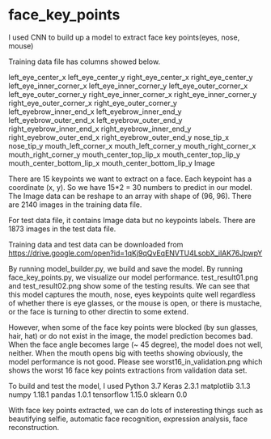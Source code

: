 # face_key_points
I used CNN to build up a model to extract face key points(eyes, nose, mouse)

Training data file has columns showed below. 

left_eye_center_x	left_eye_center_y	right_eye_center_x	right_eye_center_y	left_eye_inner_corner_x	left_eye_inner_corner_y	left_eye_outer_corner_x	left_eye_outer_corner_y	right_eye_inner_corner_x	right_eye_inner_corner_y	right_eye_outer_corner_x	right_eye_outer_corner_y	left_eyebrow_inner_end_x	left_eyebrow_inner_end_y	left_eyebrow_outer_end_x	left_eyebrow_outer_end_y	right_eyebrow_inner_end_x	right_eyebrow_inner_end_y	right_eyebrow_outer_end_x	right_eyebrow_outer_end_y	nose_tip_x	nose_tip_y	mouth_left_corner_x	mouth_left_corner_y	mouth_right_corner_x	mouth_right_corner_y	mouth_center_top_lip_x	mouth_center_top_lip_y	mouth_center_bottom_lip_x	mouth_center_bottom_lip_y	Image

There are 15 keypoints we want to extract on a face. Each keypoint has a coordinate (x, y).
So we have 15*2 = 30 numbers to predict in our model.
The Image data can be reshape to an array with shape of (96, 96). There are 2140 images in the training data file.

For test data file, it contains Image data but no keypoints labels. There are 1873 images in the test data file.

Training data and test data can be downloaded from https://drive.google.com/open?id=1qKj9qQvEqENVTU4LsobX_ilAK76JpwpY

By running model_builder.py, we build and save the model. By running face_key_points.py, we visualize our model performance.
test_result01.png and test_result02.png show some of the testing results. We can see that this model captures the mouth, nose, eyes keypoints quite well regardless of whether there is eye glasses, or the mouse is open, or there is mustache, or the face is turning to other directin to some extend.

However, when some of the face key points were blocked (by sun glasses, hair, hat) or do not exist in the image, the model prediction becomes bad. When the face angle becomes large (~ 45 degree), the model does not well, neither. When the mouth opens big with teeths showing obviously, the model performance is not good. Please see worst16_in_validation.png which shows the worst 16 face key points extractions from validation data set.

To build and test the model, I used
Python 3.7
Keras 2.3.1
matplotlib 3.1.3
numpy 1.18.1
pandas 1.0.1
tensorflow 1.15.0
sklearn 0.0

With face key points extracted, we can do lots of insteresting things such as beautifying selfie, automatic face recognition, expression analysis, face reconstruction. 
